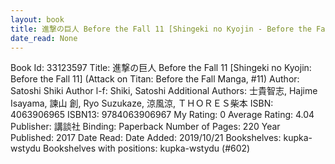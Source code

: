 ```yaml
---
layout: book
title: 進撃の巨人 Before the Fall 11 [Shingeki no Kyojin - Before the Fall 11] (Attack on Titan - Before the Fall Manga,  no. 11)
date_read: None
---
```


Book Id: 33123597
Title: 進撃の巨人 Before the Fall 11 [Shingeki no Kyojin: Before the Fall 11] (Attack on Titan: Before the Fall Manga, #11)
Author: Satoshi Shiki
Author l-f: Shiki, Satoshi
Additional Authors: 士貴智志, Hajime Isayama, 諫山 創, Ryo Suzukaze, 涼風涼, ＴＨＯＲＥＳ柴本
ISBN: 4063906965
ISBN13: 9784063906967
My Rating: 0
Average Rating: 4.04
Publisher: 講談社
Binding: Paperback
Number of Pages: 220
Year Published: 2017
Date Read: 
Date Added: 2019/10/21
Bookshelves: kupka-wstydu
Bookshelves with positions: kupka-wstydu (#602)


